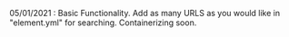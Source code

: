 05/01/2021 : Basic Functionality. Add as many URLS as you would like in "element.yml" for searching. Containerizing soon.